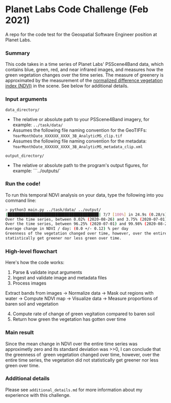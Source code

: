 # Planet Labs Code Challenge (Feb 2021)
A repo for the code test for the Geospatial Software Engineer position at Planet Labs.

### Summary
This code takes in a time series of Planet Labs' PSScene4Band data, which contains blue, green, red, and near infrared images, and measures how the green vegetation changes over the time series. The measure of greenery is approximated by the measurement of the [normalized difference vegetation
index (NDVI)](https://en.wikipedia.org/wiki/Normalized_difference_vegetation_index) in the scene. See below for additional details.

### Input arguments
```data_directory/```
- The relative or absolute path to your PSScene4Band imagery, for example: ```../task/data/```
- Assumes the following file naming convention for the GeoTIFFs: ```YearMonthDate_XXXXXX_XXXX_3B_AnalyticMS_clip.tif```
- Assumes the following file naming convention for the metadata: ```YearMonthDate_XXXXXX_XXXX_3B_AnalyticMS_metadata_clip.xml```

```output_directory/```
- The relative or absolute path to the program's output figures, for example: ```../outputs/`

### Run the code!
To run this temporal NDVI analysis on your data, type the following into you command line:

```bash
> python3 main.py ../task/data/ ../output/
|████████████████████████████████████████| 7/7 [100%] in 24.9s (0.28/s)
Over the time series, between 0.02% (2020-08-26) and 3.75% (2020-07-01) of the region contained barren dirt.
Over the time series, between 96.25% (2020-07-01) and 99.98% (2020-08-26) of the region contained vegetation.
Average change in NDVI / day: (0.0 +/- 0.12) % per day
Greenness of the vegetation changed over time, however, over the entire time series, the vegetation did not 
statistically get greener nor less green over time.
```

### High-level flowchart
Here's how the code works:

1) Parse & validate input arguments
2) Ingest and validate image and metadata files
3) Process images

Extract bands from images &rarr; Normalize data &rarr; Mask out regions with water &rarr; Compute NDVI map &rarr; Visualize data &rarr; Measure proportions of baren soil and vegetation

4) Compute rate of change of green vegitation compared to baren soil
5) Return how green the vegetation has gotten over time

### Main result
Since the mean change in NDVI over the entire time series was approximetly zero and its standard deviation was >>0, I can conclude that the greenness of 
green vegetation changed over time, however, over the entire time series, the vegetation did not statistically get greener nor less green over time.

### Additional details
Please see ```additional_details.md``` for more information about my experience with this challenge.
